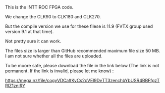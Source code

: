 This is the INTT ROC FPGA code. 


We change the CLK90 to CLK180 and CLK270. 


But the compile version we use for these filese is 11.9 (FVTX group used version 9.1 at that time).


Not pretty sure it can work. 



The files size is larger than GitHub recommended maximum file size 50 MB. I am not sure whether all the files are uploaded. 


To be moore safe, please download the file in the link below (The link is not permanent. If the link is invalid, please let me know) : 


https://mega.nz/file/cogyVDCa#KvCs2oVEl9DvTT3zenchbYbUSR4BBFfgzTRlZ1znIRY

